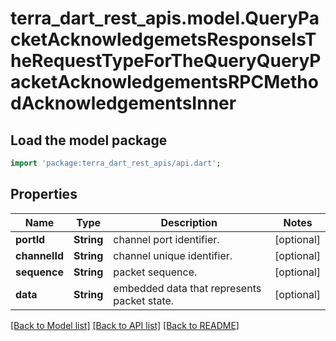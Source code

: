 # terra_dart_rest_apis.model.QueryPacketAcknowledgemetsResponseIsTheRequestTypeForTheQueryQueryPacketAcknowledgementsRPCMethodAcknowledgementsInner

## Load the model package
```dart
import 'package:terra_dart_rest_apis/api.dart';
```

## Properties
Name | Type | Description | Notes
------------ | ------------- | ------------- | -------------
**portId** | **String** | channel port identifier. | [optional] 
**channelId** | **String** | channel unique identifier. | [optional] 
**sequence** | **String** | packet sequence. | [optional] 
**data** | **String** | embedded data that represents packet state. | [optional] 

[[Back to Model list]](../README.md#documentation-for-models) [[Back to API list]](../README.md#documentation-for-api-endpoints) [[Back to README]](../README.md)


